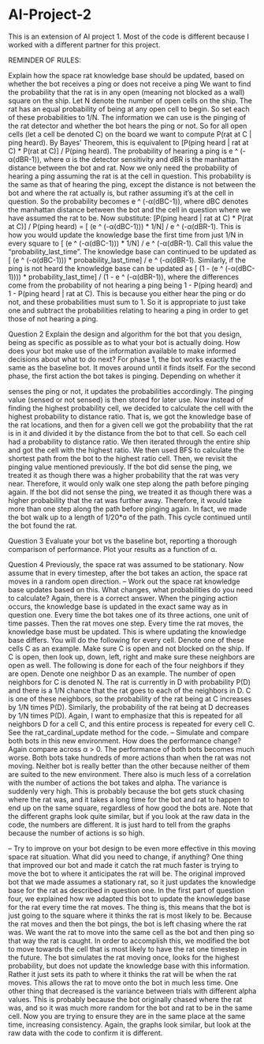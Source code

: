 # AI-Project-2
This is an extension of AI project 1. Most of the code is different because I worked with a different partner for this project.

REMINDER OF RULES: 


Explain how the space rat knowledge base should be updated, based on whether the bot receives a ping or does not receive a ping
We want to find the probability that the rat is in any open (meaning not blocked as a wall) square on the ship. Let N denote the number of open cells on the ship. The rat has an equal probability of being at any open cell to begin. So set each of these probabilities to
1/N.
The information we can use is the pinging of the rat detector and whether the bot hears the ping or not. So for all open cells (let a cell be denoted C) on the board we want to compute
P(rat at C | ping heard).
By Bayes’ Theorem, this is equivalent to
[P(ping heard | rat at C) * P(rat at C)] / P(ping heard).
The probability of hearing a ping is
e ^ (-α(dBR-1)),
where α is the detector sensitivity and dBR is the manhattan distance between the bot and rat. Now we only need the probability of hearing a ping assuming the rat is at the cell in question. This probability is the same as that of hearing the ping, except the distance is not between the bot and where the rat actually is, but rather assuming it’s at the cell in question. So the probability becomes
e ^ (-α(dBC-1)),
where dBC denotes the manhattan distance between the bot and the cell in question where we have assumed the rat to be. Now substitute:
[P(ping heard | rat at C) * P(rat at C)] / P(ping heard) = [ (e ^ (-α(dBC-1))) * 1/N] / e ^ (-α(dBR-1). This is how you would update the knowledge base the first time from just 1/N in every square to [ (e ^ (-α(dBC-1))) * 1/N] / e ^ (-α(dBR-1). Call this value the “probability_last_time”. The knowledge base can continued to be updated as
[ (e ^ (-α(dBC-1))) * probability_last_time] / e ^ (-α(dBR-1).
Similarly, if the ping is not heard the knowledge base can be updated as
[ (1 - (e ^ (-α(dBC-1)))) * probability_last_time] / (1 - e ^ (-α(dBR-1)),
where the differences come from the probability of not hearing a ping being 1 - P(ping heard) and 1 - P(ping heard | rat at C). This is because you either hear the ping or do not, and these probabilities must sum to 1. So it is appropriate to just take one and subtract the probabilities relating to hearing a ping in order to get those of not hearing a ping.


Question 2
Explain the design and algorithm for the bot that you design, being as specific as possible
as to what your bot is actually doing. How does your bot make use of the information available to make informed decisions about what to do next?
For phase 1, the bot works exactly the same as the baseline bot. It moves around until it finds itself. For the second phase, the first action the bot takes is pinging. Depending on whether it
  
 senses the ping or not, it updates the probabilities accordingly. The pinging value (sensed or not sensed) is then stored for later use. Now instead of finding the highest probability cell, we decided to calculate the cell with the highest probability to distance ratio. That is, we got the knowledge base of the rat locations, and then for a given cell we got the probability that the rat is in it and divided it by the distance from the bot to that cell. So each cell had a probability to distance ratio. We then iterated through the entire ship and got the cell with the highest ratio.
We then used BFS to calculate the shortest path from the bot to the highest ratio cell.
Then, we revisit the pinging value mentioned previously.
If the bot did sense the ping, we treated it as though there was a higher probability that the rat was very near. Therefore, it would only walk one step along the path before pinging again.
If the bot did not sense the ping, we treated it as though there was a higher probability that the rat was further away. Therefore, it would take more than one step along the path before pinging again. In fact, we made the bot walk up to a length of 1/20*ɑ of the path.
This cycle continued until the bot found the rat.


Question 3
Evaluate your bot vs the baseline bot, reporting a thorough comparison of performance. Plot your results as a function of α.
     
 Question 4
Previously, the space rat was assumed to be stationary. Now assume that in every timestep, after the bot takes an action, the space rat moves in a random open direction.
– Work out the space rat knowledge base updates based on this. What changes, what probabilities do you need to calculate? Again, there is a correct answer.
When the pinging action occurs, the knowledge base is updated in the exact same way as in question one. Every time the bot takes one of its three actions, one unit of time passes. Then the rat moves one step. Every time the rat moves, the knowledge base must be updated. This is where updating the knowledge base differs. You will do the following for every cell. Denote one of these cells C as an example. Make sure C is open and not blocked on the ship. If C is open, then look up, down, left, right and make sure these neighbors are open as well. The following is done for each of the four neighbors if they are open. Denote one neighbor D as an example. The number of open neighbors for C is denoted N. The rat is currently in D with probability P(D) and there is a 1/N chance that the rat goes to each of the neighbors in D. C is one of these neighbors, so the probability of the rat being at C increases by 1/N times P(D). Similarly, the probability of the rat being at D decreases by 1/N times P(D). Again, I want to emphasize that this is repeated for all neighbors D for a cell C, and this entire process is repeated for every cell C. See the rat_cardinal_update method for the code.
– Simulate and compare both bots in this new environment. How does the performance change? Again compare across α > 0.
The performance of both bots becomes much worse. Both bots take hundreds of more actions than when the rat was not moving. Neither bot is really better than the other because neither of them are suited to the new environment. There also is much less of a correlation with the number of actions the bot takes and alpha. The variance is suddenly very high. This is probably because the bot gets stuck chasing where the rat was, and it takes a long time for the bot and rat to happen to end up on the same square, regardless of how good the bots are. Note that the different graphs look quite similar, but if you look at the raw data in the code, the numbers are different. It is just hard to tell from the graphs because the number of actions is so high.
   
   – Try to improve on your bot design to be even more effective in this moving space rat situation. What did you need to change, if anything?
One thing that improved our bot and made it catch the rat much faster is trying to move the bot to where it anticipates the rat will be. The original improved bot that we made assumes a stationary rat, so it just updates the knowledge base for the rat as described in question one. In the first part of question four, we explained how we adapted this bot to update the knowledge base for the rat every time the rat moves. The thing is, this means that the bot is just going to the square where it thinks the rat is most likely to be. Because the rat moves and then the bot pings, the bot is left chasing where the rat was. We want the rat to move into the same cell as the bot and then ping so that way the rat is caught. In order to accomplish this, we modified the bot to move towards the cell that is most likely to have the rat one timestep in the future. The bot simulates the rat moving once, looks for the highest probability, but does not update the knowledge base with this information. Rather it just sets its path to where it thinks the rat will be when the rat moves. This allows the rat to move onto the bot in much less time. One other thing that decreased is the variance between trials with different alpha values. This is probably because the bot originally chased where the rat was, and so it was much more random for the bot and rat to be in the same cell. Now you are trying to ensure they are in the same place at the same time, increasing consistency. Again, the graphs look similar, but look at the raw data with the code to confirm it is different.

     
